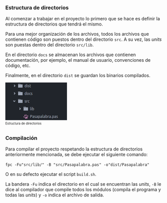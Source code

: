 ### Estructura de directorios

Al comenzar a trabajar en el proyecto lo primero que se hace es definir la estructura
de directorios que tendrá el mismo.

Para una mejor organización de los archivos, todos los archivos que contienen código
son puestos dentro del directorio `src`. A su vez, las *units* son puestas dentro del
directorio `src/lib`.

En el directorio `docs` se almacenan los archivos que contienen documentación, por
ejemplo, el manual de usuario, convenciones de código, etc.

Finalmente, en el directorio `dist` se guardan los binarios compilados.

><center>
![Estructura de directorios](images/dirstruct.png)<br>
<sup><small>Estructura de directorios</small></sup>
</center>

### Compilación

Para compilar el proyecto respetando la estructura de directorios anteriormente mencionada, se debe ejecutar
el siguiente comando:

`fpc -Fu"src/lib/" -B "src/Pasapalabra.pas" -o"dist/Pasapalabra"`

O en su defecto ejecutar el script `build.sh`.

La bandera `-Fu` indica el directorio en el cual se encuentran las *units*, `-B` le dice al compilador
que compile todos los módulos (compila el programa y todas las *units*) y `-o` indica el archivo de
salida.

